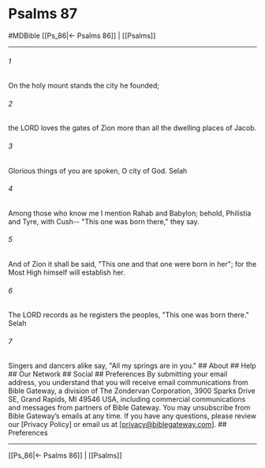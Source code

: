 # Psalms 87
#MDBible
[[Ps_86|← Psalms 86]] | [[Psalms]]

***


###### 1 
On the holy mount stands the city he founded; 

###### 2 
the LORD loves the gates of Zion more than all the dwelling places of Jacob. 

###### 3 
Glorious things of you are spoken, O city of God. Selah 

###### 4 
Among those who know me I mention Rahab and Babylon; behold, Philistia and Tyre, with Cush-- "This one was born there," they say. 

###### 5 
And of Zion it shall be said, "This one and that one were born in her"; for the Most High himself will establish her. 

###### 6 
The LORD records as he registers the peoples, "This one was born there." Selah 

###### 7 
Singers and dancers alike say, "All my springs are in you." ## About ## Help ## Our Network ## Social ## Preferences By submitting your email address, you understand that you will receive email communications from Bible Gateway, a division of The Zondervan Corporation, 3900 Sparks Drive SE, Grand Rapids, MI 49546 USA, including commercial communications and messages from partners of Bible Gateway. You may unsubscribe from Bible Gateway&rsquo;s emails at any time. If you have any questions, please review our [Privacy Policy] or email us at [privacy@biblegateway.com]. ## Preferences

***

[[Ps_86|← Psalms 86]] | [[Psalms]]
